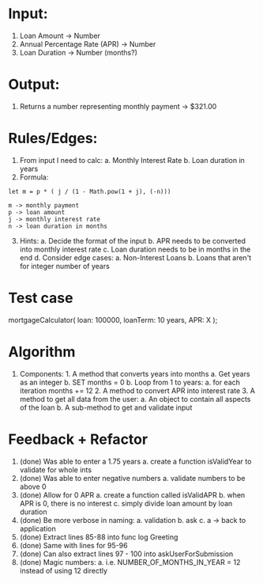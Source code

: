 
# Input: 
  1. Loan Amount -> Number
  2. Annual Percentage Rate (APR) -> Number 
  3. Loan Duration -> Number (months?)

# Output: 
  1. Returns a number representing monthly payment -> $321.00

# Rules/Edges:
  1. From input I need to calc:
    a. Monthly Interest Rate 
    b. Loan duration in years 
  2. Formula:

    let m = p * ( j / (1 - Math.pow(1 + j), (-n)))

    m -> monthly payment
    p -> loan amount 
    j -> monthly interest rate 
    n -> loan duration in months 

  3. Hints:
    a. Decide the format of the input
    b. APR needs to be converted into monthly interest rate 
    c. Loan duration needs to be in months in the end 
    d. Consider edge cases:
      a. Non-Interest Loans 
      b. Loans that aren't for integer number of years


# Test case 

mortgageCalculator(
  loan: 100000, 
  loanTerm: 10 years,
  APR: X
);

# Algorithm

  1. Components:
    1. A method that converts years into months 
      a. Get years as an integer 
      b. SET months = 0
      b. Loop from 1 to years:
        a. for each iteration months += 12
    2. A method to convert APR into interest rate 
    3. A method to get all data from the user:
      a. An object to contain all aspects of the loan 
      b. A sub-method to get and validate input 

# Feedback + Refactor

  1. (done) Was able to enter a 1.75 years
    a. create a function isValidYear to validate for whole ints 
  2. (done) Was able to enter negative numbers 
    a. validate numbers to be above 0 
  3. (done) Allow for 0 APR 
    a. create a function called isValidAPR
    b. when APR is 0, there is no interest 
    c. simply divide loan amount by loan duration 
  4. (done) Be more verbose in naming:
    a. validation
    b. ask
    c. a -> back to application
  5. (done) Extract lines 85-88 into func log Greeting 
  6. (done) Same with lines for 95-96
  7. (done) Can also extract lines 97 - 100 into askUserForSubmission
  8. (done) Magic numbers:
    a. i.e. NUMBER_OF_MONTHS_IN_YEAR = 12 instead of using 12 directly

